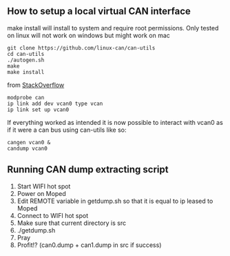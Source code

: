 ﻿## How to setup a local virtual CAN interface

make install will install to system and require root permissions.
Only tested on linux will not work on windows but might work on mac


```shell
git clone https://github.com/linux-can/can-utils
cd can-utils
./autogen.sh
make
make install
```

from [StackOverflow](https://stackoverflow.com/questions/21022749/how-to-create-virtual-can-port-on-linux-c)

```shell
modprobe can
ip link add dev vcan0 type vcan
ip link set up vcan0
```

If everything worked as intended it is now possible to interact with vcan0 as if it were a can bus using can-utils
like so:

```shell
cangen vcan0 &
candump vcan0
```

## Running CAN dump extracting script

1. Start WIFI hot spot
2. Power on Moped
3. Edit REMOTE variable in getdump.sh so that it is equal to ip leased to Moped
4. Connect to WIFI hot spot
5. Make sure that current directory is src
6. ./getdump.sh
7. Pray
8. Profit!? (can0.dump + can1.dump in src if success)

